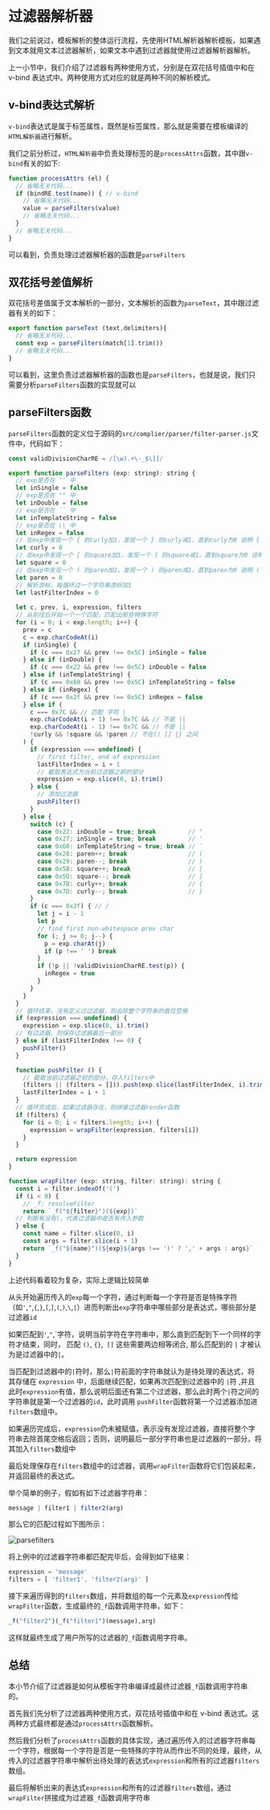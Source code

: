 # 过滤器解析器

我们之前说过，模板解析的整体运行流程，先使用HTML解析器解析模板，如果遇到文本就用文本过滤器解析，如果文本中遇到过滤器就使用过滤器解析器解析。

上一小节中，我们介绍了过滤器有两种使用方式，分别是在双花括号插值中和在 v-bind 表达式中。两种使用方式对应的就是两种不同的解析模式。

## v-bind表达式解析

`v-bind`表达式是属于标签属性，既然是标签属性，那么就是需要在模板编译的`HTML解析器`进行解析。

我们之前分析过，`HTML解析器`中负责处理标签的是`processAttrs`函数，其中跟`v-bind`有关的如下:

```js
function processAttrs (el) {
  // 省略无关代码...
  if (bindRE.test(name)) { // v-bind
    // 省略无关代码...
    value = parseFilters(value)
    // 省略无关代码...
  }
  // 省略无关代码...
}
```

可以看到，负责处理过滤器解析器的函数是`parseFilters`

## 双花括号差值解析

双花括号差值属于文本解析的一部分，文本解析的函数为`parseText`，其中跟过滤器有关的如下：

```js
export function parseText (text,delimiters){
  // 省略无关代码...
  const exp = parseFilters(match[1].trim())
  // 省略无关代码...
}
```

可以看到，这里负责过滤器解析器的函数也是`parseFilters`，也就是说，我们只需要分析`parseFilters`函数的实现就可以

## parseFilters函数

`parseFilters`函数的定义位于源码的`src/complier/parser/filter-parser.js`文件中，代码如下：

```js
const validDivisionCharRE = /[\w).+\-_$\]]/

export function parseFilters (exp: string): string {
  // exp是否在 '' 中
  let inSingle = false
  // exp是否在 "" 中
  let inDouble = false
  // exp是否在 `` 中
  let inTemplateString = false
  // exp是否在 \\ 中
  let inRegex = false
  // 在exp中发现一个 { 则curly加1，发现一个 } 则curly减1，直到curly为0 说明 { ... }闭合
  let curly = 0
  // 在exp中发现一个 [ 则square加1，发现一个 ] 则square减1，直到square为0 说明 [ ... ]闭合
  let square = 0
  // 在exp中发现一个 ( 则paren加1，发现一个 ) 则paren减1，直到paren为0 说明 ( ... )闭合
  let paren = 0
  // 解析游标，每循环过一个字符串游标加1
  let lastFilterIndex = 0
  
  let c, prev, i, expression, filters
  // 从前往后开始一个一个匹配，匹配出那些特殊字符
  for (i = 0; i < exp.length; i++) {
    prev = c
    c = exp.charCodeAt(i)
    if (inSingle) {
      if (c === 0x27 && prev !== 0x5C) inSingle = false
    } else if (inDouble) {
      if (c === 0x22 && prev !== 0x5C) inDouble = false
    } else if (inTemplateString) {
      if (c === 0x60 && prev !== 0x5C) inTemplateString = false
    } else if (inRegex) {
      if (c === 0x2f && prev !== 0x5C) inRegex = false
    } else if (
      c === 0x7C && // 匹配 字符 |
      exp.charCodeAt(i + 1) !== 0x7C && // 不是 || 
      exp.charCodeAt(i - 1) !== 0x7C && // 不是 || 
      !curly && !square && !paren // 不在() [] {} 之间
    ) {
      if (expression === undefined) {
        // first filter, end of expression
        lastFilterIndex = i + 1
        // 截取表达式为当前过滤器之前的部分
        expression = exp.slice(0, i).trim()
      } else {
        // 添加过滤器
        pushFilter()
      }
    } else {
      switch (c) {
        case 0x22: inDouble = true; break         // "
        case 0x27: inSingle = true; break         // '
        case 0x60: inTemplateString = true; break // `
        case 0x28: paren++; break                 // (
        case 0x29: paren--; break                 // )
        case 0x5B: square++; break                // [
        case 0x5D: square--; break                // ]
        case 0x7B: curly++; break                 // {
        case 0x7D: curly--; break                 // }
      }
      if (c === 0x2f) { // /
        let j = i - 1
        let p
        // find first non-whitespace prev char
        for (; j >= 0; j--) {
          p = exp.charAt(j)
          if (p !== ' ') break
        }
        if (!p || !validDivisionCharRE.test(p)) {
          inRegex = true
        }
      }
    }
  }
  // 循环结束，没有定义过过滤器，则去除整个字符串的首位空格
  if (expression === undefined) {
    expression = exp.slice(0, i).trim()
  // 有过滤器，则保存过滤器最后一部分
  } else if (lastFilterIndex !== 0) {
    pushFilter()
  }

  function pushFilter () {
    // 截取当前过滤器之前的部分，存入filters中
    (filters || (filters = [])).push(exp.slice(lastFilterIndex, i).trim())
    lastFilterIndex = i + 1
  }
  // 循环完成后，如果过滤器存在，则拼接过滤器render函数
  if (filters) {
    for (i = 0; i < filters.length; i++) {
      expression = wrapFilter(expression, filters[i])
    }
  }

  return expression
}

function wrapFilter (exp: string, filter: string): string {
  const i = filter.indexOf('(')
  if (i < 0) {
    // _f: resolveFilter
    return `_f("${filter}")(${exp})`
  // 判断有没有(，代表过滤器中是否有传入参数
  } else {
    const name = filter.slice(0, i)
    const args = filter.slice(i + 1)
    return `_f("${name}")(${exp}${args !== ')' ? ',' + args : args}`
  }
}
```

上述代码看着较为复杂，实际上逻辑比较简单

从头开始遍历传入的`exp`每一个字符，通过判断每一个字符是否是特殊字符（如`'`,`"`,`{`,`}`,`[`,`]`,`(`,`)`,`\`,`|`）进而判断出`exp`字符串中哪些部分是表达式，哪些部分是过滤器`id`

如果匹配到`'`,`"`,\`字符，说明当前字符在字符串中，那么直到匹配到下一个同样的字符才结束，同时， 匹配 `()`, `{}`,` []` 这些需要两边相等闭合, 那么匹配到的 `|` 才被认为是过滤器中的`|`。

当匹配到过滤器中的`|`符时，那么`|`符前面的字符串就认为是待处理的表达式，将其存储在 `expression` 中，后面继续匹配，如果再次匹配到过滤器中的 `|`符 ,并且此时`expression`有值，那么说明后面还有第二个过滤器，那么此时两个`|`符之间的字符串就是第一个过滤器的`id`，此时调用 `pushFilter`函数将第一个过滤器添加进`filters`数组中。

如果遍历完成后，`expression`仍未被赋值，表示没有发现过滤器，直接将整个字符串去除首尾空格后返回；否则，说明最后一部分字符串也是过滤器的一部分，将其加入`filters`数组中

最后处理保存在`filters`数组中的过滤器，调用`wrapFilter`函数将它们包装起来，并返回最终的表达式。

举个简单的例子，假如有如下过滤器字符串：

```javascript
message | filter1 | filter2(arg)
```

那么它的匹配过程如下图所示：

![parsefilters](@assets/vue2/parsefilters.jpg)

将上例中的过滤器字符串都匹配完毕后，会得到如下结果：

```javascript
expression = 'message'
filters = [ 'filter1', 'filter2(arg)' ]
```

接下来遍历得到的`filters`数组，并将数组的每一个元素及`expression`传给`wrapFilter`函数，生成最终的`_f`函数调用字符串，如下：

```js
_f("filter2")(_f("filter1")(message),arg)
```

这样就最终生成了用户所写的过滤器的`_f`函数调用字符串。

## 总结

本小节介绍了过滤器是如何从模板字符串编译成最终过滤器`_f`函数调用字符串的。

首先我们先分析了过滤器两种使用方式，双花括号插值中和在 v-bind 表达式。这两种方式最终都是通过`processAttrs`函数解析。

然后我们分析了`processAttrs`函数的具体实现，通过遍历传入的过滤器字符串每一个字符，根据每一个字符是否是一些特殊的字符从而作出不同的处理，最终，从传入的过滤器字符串中解析出待处理的表达式`expression`和所有的过滤器`filters`数组。

最后将解析出来的表达式`expression`和所有的过滤器`filters`数组，通过`wrapFilter`拼接成为过滤器`_f`函数调用字符串

